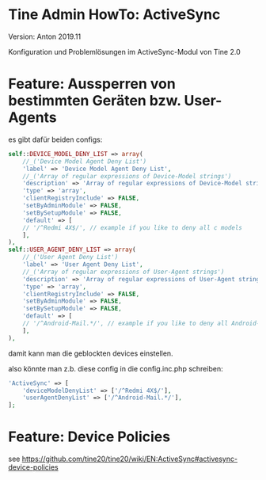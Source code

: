 Tine Admin HowTo: ActiveSync
=================

Version: Anton 2019.11

Konfiguration und Problemlösungen im ActiveSync-Modul von Tine 2.0

Feature: Aussperren von bestimmten Geräten bzw. User-Agents
=================

es gibt dafür beiden configs:

```php
self::DEVICE_MODEL_DENY_LIST => array(
    //_('Device Model Agent Deny List')
    'label' => 'Device Model Agent Deny List',
    //_('Array of regular expressions of Device-Model strings')
    'description' => 'Array of regular expressions of Device-Model strings',
    'type' => 'array',
    'clientRegistryInclude' => FALSE,
    'setByAdminModule' => FALSE,
    'setBySetupModule' => FALSE,
    'default' => [
    // '/^Redmi 4X$/', // example if you like to deny all c models
    ],
),
self::USER_AGENT_DENY_LIST => array(
    //_('User Agent Deny List')
    'label' => 'User Agent Deny List',
    //_('Array of regular expressions of User-Agent strings')
    'description' => 'Array of regular expressions of User-Agent strings',
    'type' => 'array',
    'clientRegistryInclude' => FALSE,
    'setByAdminModule' => FALSE,
    'setBySetupModule' => FALSE,
    'default' => [
    // '/^Android-Mail.*/', // example if you like to deny all Android-Mail* clients
    ],
),
```

damit kann man die geblockten devices einstellen.

also könnte man z.b. diese config in die config.inc.php schreiben:

```php
'ActiveSync' => [
    'deviceModelDenyList' => ['/^Redmi 4X$/'],
    'userAgentDenyList' => ['/^Android-Mail.*/'],
];
```

Feature: Device Policies
=================

see https://github.com/tine20/tine20/wiki/EN:ActiveSync#activesync-device-policies
